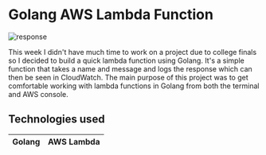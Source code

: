 # Golang AWS Lambda Function

![response](https://res.cloudinary.com/dk0r9bcxy/image/upload/v1670792835/portfolio-website/Screen_Shot_2022-12-11_at_21.06.57_uwsdwj.png)

This week I didn't have much time to work on a project due to college finals so I decided to build a quick lambda function using Golang. It's a simple function that takes a name and message and logs the response which can then be seen in CloudWatch. The main purpose of this project was to get comfortable working with lambda functions in Golang from both the terminal and AWS console.

## Technologies used

| Golang | AWS Lambda |
| ------ | ---------- |
